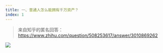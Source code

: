 ```yaml
---
title: 一、普通人怎么能拥有千万资产？
index: 1
---
```


> 来自知乎的匿名回答：https://www.zhihu.com/question/508253617/answer/3010869262

![](https://images-tomcode-1258913748.cos.ap-guangzhou.myqcloud.com/202305072214157.png)
